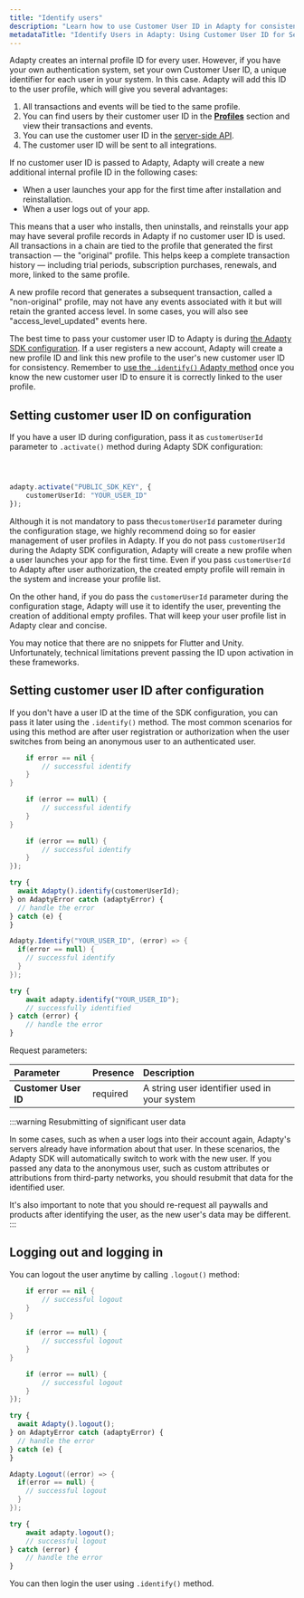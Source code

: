 ```yaml
---
title: "Identify users"
description: "Learn how to use Customer User ID in Adapty for consistent user profiles, linking transactions and events, and enhancing integration with your own authentication system"
metadataTitle: "Identify Users in Adapty: Using Customer User ID for Seamless Profile Management"
---
```


Adapty creates an internal profile ID for every user. However, if you have your own authentication system, set your own Customer User ID, a unique identifier for each user in your system. In this case. Adapty will add this ID to the user profile, which will give you several advantages:

1. All transactions and events will be tied to the same profile.
2. You can find users by their customer user ID in the [**Profiles**](profiles-crm) section and view their transactions and events.
3. You can use the customer user ID in the [server-side API](getting-started-with-server-side-api).
4. The customer user ID will be sent to all integrations.

If no customer user ID is passed to Adapty, Adapty will create a new additional internal profile ID in the following cases:

- When a user launches your app for the first time after installation and reinstallation.
- When a user logs out of your app.

This means that a user who installs, then uninstalls, and reinstalls your app may have several profile records in Adapty if no customer user ID is used. All transactions in a chain are tied to the profile that generated the first transaction — the "original" profile. This helps keep a complete transaction history — including trial periods, subscription purchases, renewals, and more, linked to the same profile. 

A new profile record that generates a subsequent transaction, called a "non-original" profile, may not have any events associated with it but will retain the granted access level. In some cases, you will also see "access_level_updated" events here.

The best time to pass your customer user ID to Adapty is during [the Adapty SDK configuration](identify-users#setting-customer-user-id-on-configuration). If a user registers a new account, Adapty will create a new profile ID and link this new profile to the user's new customer user ID for consistency. Remember to [use the `.identify()` Adapty method](identify-users#setting-customer-user-id-after-configuration) once you know the new customer user ID to ensure it is correctly linked to the user profile. 

## Setting customer user ID on configuration

If you have a user ID during configuration, pass it as `customerUserId` parameter to `.activate()` method during Adapty SDK configuration:

```swift title="title="Adapty.activate("PUBLIC_SDK_KEY", customerUserId: "YOUR_USER_ID")""
```
```kotlin title="title="Adapty.activate(applicationContext, "PUBLIC_SDK_KEY", customerUserId = "YOUR_USER_ID")""
```
```java title="title="Adapty.activate(getApplicationContext(), "PUBLIC_SDK_KEY", observerMode, "YOUR_USER_ID");""
```
```typescript title="title="React Native (TS)""
adapty.activate("PUBLIC_SDK_KEY", {
	customerUserId: "YOUR_USER_ID"
});
```

Although it is not mandatory to pass the`customerUserId` parameter during the configuration stage, we highly recommend doing so for easier management of user profiles in Adapty. If you do not pass `customerUserId` during the Adapty SDK configuration, Adapty will create a new profile when a user launches your app for the first time. Even if you pass `customerUserId` to Adapty after user authorization, the created empty profile will remain in the system and increase your profile list.

On the other hand, if you do pass the `customerUserId` parameter during the configuration stage, Adapty will use it to identify the user, preventing the creation of additional empty profiles. That will keep your user profile list in Adapty clear and concise.

You may notice that there are no snippets for Flutter and Unity. Unfortunately, technical limitations prevent passing the ID upon activation in these frameworks. 

## Setting customer user ID after configuration

If you don't have a user ID at the time of the SDK configuration, you can pass it later using the `.identify()` method. The most common scenarios for using this method are after user registration or authorization when the user switches from being an anonymous user to an authenticated user.

```swift title="title="Adapty.identify("YOUR_USER_ID") { error in""
    if error == nil {
        // successful identify
    }
}
```
```kotlin title="title="Adapty.identify("YOUR_USER_ID") { error ->""
    if (error == null) {
        // successful identify
    }
}
```
```java title="title="Adapty.identify("YOUR_USER_ID", error -> {""
    if (error == null) {
        // successful identify
    }
});
```
```javascript title="title="Flutter""
try {
  await Adapty().identify(customerUserId);
} on AdaptyError catch (adaptyError) {
  // handle the error
} catch (e) {
}
```
```csharp title="title="Unity""
Adapty.Identify("YOUR_USER_ID", (error) => {
  if(error == null) {
    // successful identify
  }
});
```
```typescript title="title="React Native (TS)""
try {
	await adapty.identify("YOUR_USER_ID");
	// successfully identified
} catch (error) {
	// handle the error
}
```

Request parameters:

| Parameter            | Presence | Description                                  |
| :------------------- | :------- | :------------------------------------------- |
| **Customer User ID** | required | A string user identifier used in your system |

:::warning
Resubmitting of significant user data

In some cases, such as when a user logs into their account again, Adapty's servers already have information about that user. In these scenarios, the Adapty SDK will automatically switch to work with the new user. If you passed any data to the anonymous user, such as custom attributes or attributions from third-party networks, you should resubmit that data for the identified user.

It's also important to note that you should re-request all paywalls and products after identifying the user, as the new user's data may be different.
:::

## Logging out and logging in

You can logout the user anytime by calling `.logout()` method:

```swift title="title="Adapty.logout { error in""
    if error == nil {
        // successful logout
    }
}
```
```kotlin title="title="Adapty.logout { error ->""
    if (error == null) {
        // successful logout
    }
}
```
```java title="title="Adapty.logout(error -> {""
    if (error == null) {
        // successful logout
    }
});
```
```javascript title="title="Flutter""
try {
  await Adapty().logout();
} on AdaptyError catch (adaptyError) {
  // handle the error
} catch (e) {
}
```
```csharp title="title="Unity""
Adapty.Logout((error) => {
  if(error == null) {
    // successful logout
  }
});
```
```typescript title="title="React Native (TS)""
try {
	await adapty.logout();
	// successful logout
} catch (error) {
	// handle the error
}
```

You can then login the user using `.identify()` method.